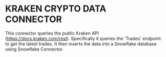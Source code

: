 # KRAKEN CRYPTO DATA CONNECTOR

This connector queries the public Kraken API (https://docs.kraken.com/rest).
Specifically it queries the 'Trades' endpoint to get the latest trades.
It then inserts the data into a Snowflake database using Snowflake Connector.